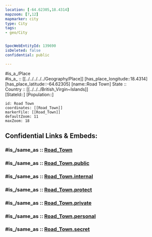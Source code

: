 ```yaml
---
location: [-64.62305,18.4314] 
mapzoom: [7,12] 
mapmarker: city 
type: City
tags:
- geo/City


SpocWebEntityId: 139690
isDeleted: false
confidential: public

---
```

#is_a_/Place  
#is_a_ :: [[../../../../../Geography/Place]] 
[has_place_longitude::18.4314] 
[has_place_latitude::-64.62305] 
[name::Road Town] 
State ::  
Country :: [[../../../British_Virgin~Islands]]  
[StateId::] 
[Population::] 



```leaflet
id: Road Town
coordinates: [[Road_Town]] 
markerFile: [[Road_Town]] 
defaultZoom: 11 
maxZoom: 18
```


## Confidential Links & Embeds: 

### #is_/same_as :: [Road_Town](/_Standards/Earth/Continent/America~Caribbean/British_Virgin-Islands/City/Road_Town.md) 

### #is_/same_as :: [Road_Town.public](/_public/Earth/Continent/America~Caribbean/British_Virgin-Islands/City/Road_Town.public.md) 

### #is_/same_as :: [Road_Town.internal](/_internal/Earth/Continent/America~Caribbean/British_Virgin-Islands/City/Road_Town.internal.md) 

### #is_/same_as :: [Road_Town.protect](/_protect/Earth/Continent/America~Caribbean/British_Virgin-Islands/City/Road_Town.protect.md) 

### #is_/same_as :: [Road_Town.private](/_private/Earth/Continent/America~Caribbean/British_Virgin-Islands/City/Road_Town.private.md) 

### #is_/same_as :: [Road_Town.personal](/_personal/Earth/Continent/America~Caribbean/British_Virgin-Islands/City/Road_Town.personal.md) 

### #is_/same_as :: [Road_Town.secret](/_secret/Earth/Continent/America~Caribbean/British_Virgin-Islands/City/Road_Town.secret.md)

